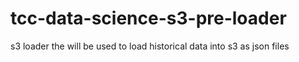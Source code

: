 # tcc-data-science-s3-pre-loader
s3 loader the will be used to load historical data into s3 as json files
